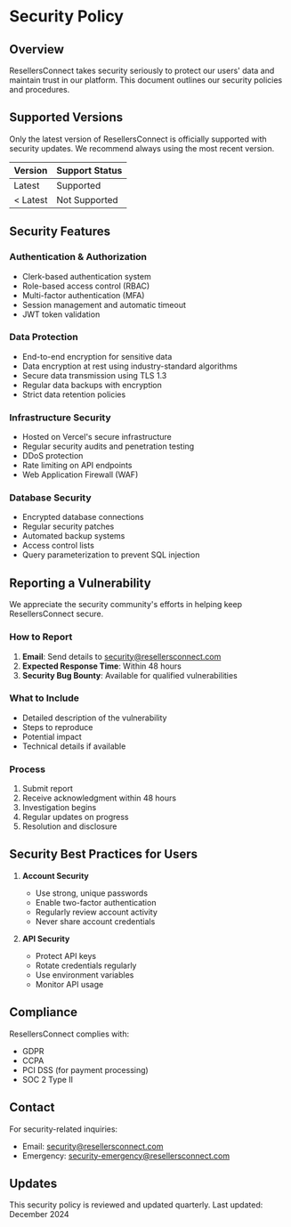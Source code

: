 # Security Policy

## Overview

ResellersConnect takes security seriously to protect our users' data and maintain trust in our platform. This document outlines our security policies and procedures.

## Supported Versions

Only the latest version of ResellersConnect is officially supported with security updates. We recommend always using the most recent version.

| Version | Support Status     |
|---------|-------------------|
| Latest  | Supported     |
| < Latest| Not Supported |

## Security Features

### Authentication & Authorization
- Clerk-based authentication system
- Role-based access control (RBAC)
- Multi-factor authentication (MFA)
- Session management and automatic timeout
- JWT token validation

### Data Protection
- End-to-end encryption for sensitive data
- Data encryption at rest using industry-standard algorithms
- Secure data transmission using TLS 1.3
- Regular data backups with encryption
- Strict data retention policies

### Infrastructure Security
- Hosted on Vercel's secure infrastructure
- Regular security audits and penetration testing
- DDoS protection
- Rate limiting on API endpoints
- Web Application Firewall (WAF)

### Database Security
- Encrypted database connections
- Regular security patches
- Automated backup systems
- Access control lists
- Query parameterization to prevent SQL injection

## Reporting a Vulnerability

We appreciate the security community's efforts in helping keep ResellersConnect secure.

### How to Report

1. **Email**: Send details to security@resellersconnect.com
2. **Expected Response Time**: Within 48 hours
3. **Security Bug Bounty**: Available for qualified vulnerabilities

### What to Include
- Detailed description of the vulnerability
- Steps to reproduce
- Potential impact
- Technical details if available

### Process
1. Submit report
2. Receive acknowledgment within 48 hours
3. Investigation begins
4. Regular updates on progress
5. Resolution and disclosure

## Security Best Practices for Users

1. **Account Security**
   - Use strong, unique passwords
   - Enable two-factor authentication
   - Regularly review account activity
   - Never share account credentials

2. **API Security**
   - Protect API keys
   - Rotate credentials regularly
   - Use environment variables
   - Monitor API usage

## Compliance

ResellersConnect complies with:
- GDPR
- CCPA
- PCI DSS (for payment processing)
- SOC 2 Type II

## Contact

For security-related inquiries:
- Email: security@resellersconnect.com
- Emergency: security-emergency@resellersconnect.com

## Updates

This security policy is reviewed and updated quarterly. Last updated: December 2024
